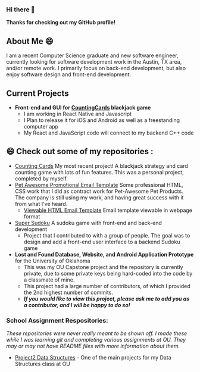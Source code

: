 ### Hi there 👋

**Thanks for checking out my GitHub profile!**

## About Me   😄

I am a recent Computer Science graduate and new software engineer, currently looking for software development work in the Austin, TX area, and/or remote work. I primarily focus on back-end development, but also enjoy software design and front-end development.

## Current Projects

- **Front-end and GUI for [CountingCards](https://github.com/gaberull/CountingCards) blackjack game**
  - I am working in React Native and Javascript
  - I Plan to release it for iOS and Android as well as a freestanding computer app
  - My React and JavaScript code will connect to my backend C++ code

## 😄 Check out some of my repositories :

- [Counting Cards](https://github.com/gaberull/CountingCards) My most recent project! A blackjack strategy and card counting game with lots of fun features. This was a personal project, completed by myself.
- [Pet Awesome Promotional Email Template](https://github.com/gaberull/gaberull.github.io) Some professional HTML, CSS work that I did as contract work for Pet-Awesome Pet Products. The company is still using my work, and having great success with it from what I've heard.
  - [Viewable HTML Email Template](https://gaberull.github.io) Email template viewable in webpage format
- [Super Sudoku](https://github.com/gaberull/SuperSudoku) A sudoku game with front-end and back-end development
  - Project that I contributed to with a group of people. The goal was to design and add a front-end user interface to a backend Sudoku game
- **Lost and Found Database, Website, and Android Application Prototype** for the University of Oklahoma
  - This was my OU Capstone project and the repository is currently private, due to some private keys being hard-coded into the code by a classmate of mine. 
  - This project had a large number of contributors, of which I provided the 2nd highest number of commits. 
  - ***If you would like to view this project, please ask me to add you as a contributor, and I will be happy to do so!***

### School Assignment Respositories:

*These repositories were never really meant to be shown off. I made these while I was learning git and completing various assignments at OU. They may or may not have README files with more information about them.*

- [Project2 Data Structures](https://github.com/gaberull/DataStructProject2) - One of the main projects for my Data Structures class at OU


<!--
**gaberull/gaberull** is a ✨ _special_ ✨ repository because its `README.md` (this file) appears on your GitHub profile.

Here are some ideas to get you started:

- 🔭 I’m currently working on ...
- 🌱 I’m currently learning ...
- 👯 I’m looking to collaborate on ...
- 🤔 I’m looking for help with ...
- 💬 Ask me about ...
- 📫 How to reach me: ...
- 😄 Pronouns: ...
- ⚡ Fun fact: ...
-->
